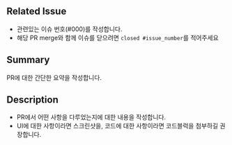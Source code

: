 ## Related Issue

- 관련있는 이슈 번호(#000)를 작성합니다.
- 해당 PR merge와 함께 이슈를 닫으려면 `closed #issue_number`를 적어주세요

## Summary

PR에 대한 간단한 요약을 작성합니다.

## Description

- PR에서 어떤 사항을 다루었는지에 대한 내용을 작성합니다.
- UI에 대한 사항이라면 스크린샷을, 코드에 대한 사항이라면 코드블럭을 첨부하길 권장합니다.
